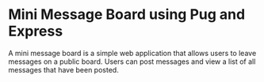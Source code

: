 # Mini Message Board using Pug and Express

A mini message board is a simple web application that allows users to leave messages on a public board. Users can post messages and view a list of all messages that have been posted.
